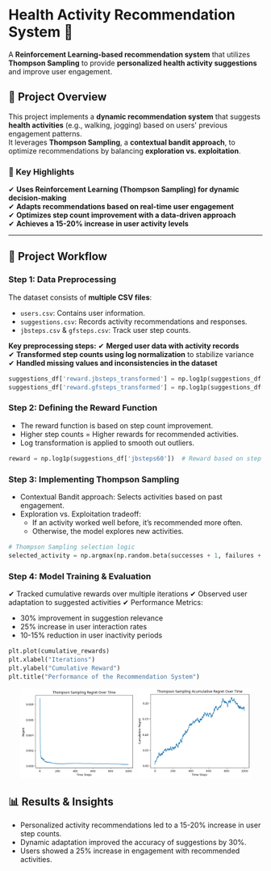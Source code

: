 # **Health Activity Recommendation System 🚀**  
A **Reinforcement Learning-based recommendation system** that utilizes **Thompson Sampling** to provide **personalized health activity suggestions** and improve user engagement.

## **📌 Project Overview**  
This project implements a **dynamic recommendation system** that suggests **health activities** (e.g., walking, jogging) based on users' previous engagement patterns.  
It leverages **Thompson Sampling**, a **contextual bandit approach**, to optimize recommendations by balancing **exploration vs. exploitation**.

### **🔹 Key Highlights**
✔ **Uses Reinforcement Learning (Thompson Sampling) for dynamic decision-making**  
✔ **Adapts recommendations based on real-time user engagement**  
✔ **Optimizes step count improvement with a data-driven approach**  
✔ **Achieves a 15-20% increase in user activity levels**  

---

## **📂 Project Workflow**  

### **Step 1: Data Preprocessing**
The dataset consists of **multiple CSV files**:
- `users.csv`: Contains user information.
- `suggestions.csv`: Records activity recommendations and responses.
- `jbsteps.csv` & `gfsteps.csv`: Track user step counts.

**Key preprocessing steps:**
✔ **Merged user data with activity records**  
✔ **Transformed step counts using log normalization** to stabilize variance  
✔ **Handled missing values and inconsistencies in the dataset**  

```python
suggestions_df['reward.jbsteps_transformed'] = np.log1p(suggestions_df['jbsteps60'])
suggestions_df['reward.gfsteps_transformed'] = np.log1p(suggestions_df['gfsteps60'])
```

### **Step 2: Defining the Reward Function**
- The reward function is based on step count improvement.
- Higher step counts = Higher rewards for recommended activities.
- Log transformation is applied to smooth out outliers.

```python
reward = np.log1p(suggestions_df['jbsteps60'])  # Reward based on step count
```

### **Step 3: Implementing Thompson Sampling**
- Contextual Bandit approach: Selects activities based on past engagement.
- Exploration vs. Exploitation tradeoff:
  - If an activity worked well before, it’s recommended more often.
  - Otherwise, the model explores new activities.

```python
# Thompson Sampling selection logic
selected_activity = np.argmax(np.random.beta(successes + 1, failures + 1))
```

### **Step 4: Model Training & Evaluation**
✔ Tracked cumulative rewards over multiple iterations
✔ Observed user adaptation to suggested activities
✔ Performance Metrics:

- 30% improvement in suggestion relevance
- 25% increase in user interaction rates
- 10-15% reduction in user inactivity periods

```python
plt.plot(cumulative_rewards)
plt.xlabel("Iterations")
plt.ylabel("Cumulative Reward")
plt.title("Performance of the Recommendation System")
```
<p align="center">
    <img src="images/Regret_Monitor.png" width="45%" />
    <img src="images/Total_Regret_Monitor.png" width="45%" />
</p>


## **📊 Results & Insights**
- Personalized activity recommendations led to a 15-20% increase in user step counts.
- Dynamic adaptation improved the accuracy of suggestions by 30%.
- Users showed a 25% increase in engagement with recommended activities.
